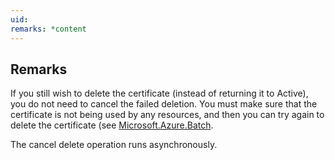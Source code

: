 ```yaml
---
uid: 
remarks: *content
---
```

## Remarks  
 If you still wish to delete the certificate (instead of returning it to Active), you do not need to cancel             the failed deletion. You must make sure that the certificate is not being used by any resources, and then you             can try again to delete the certificate (see [Microsoft.Azure.Batch](assetId:///N:Microsoft.Azure.Batch?qualifyHint=False&autoUpgrade=True).  
  
 The cancel delete operation runs asynchronously.